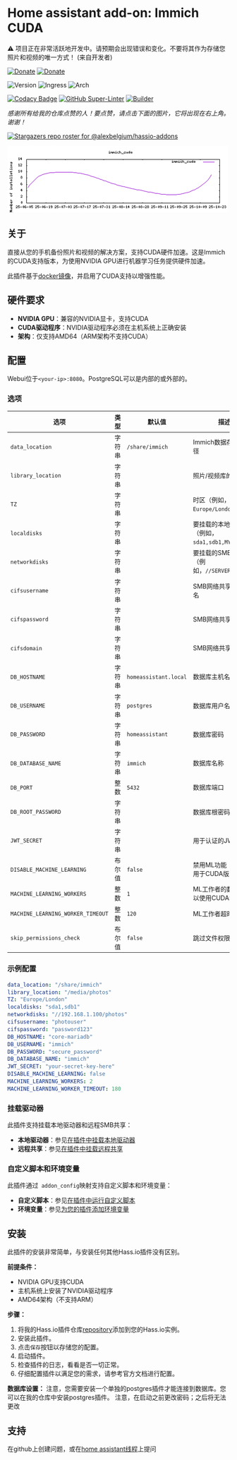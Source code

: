 # Home assistant add-on: Immich CUDA

⚠️ 项目正在非常活跃地开发中。请预期会出现错误和变化。不要将其作为存储您照片和视频的唯一方式！ (来自开发者)

[![Donate][donation-badge]](https://www.buymeacoffee.com/alexbelgium)
[![Donate][paypal-badge]](https://www.paypal.com/donate/?hosted_button_id=DZFULJZTP3UQA)

![Version](https://img.shields.io/badge/dynamic/yaml?label=版本&query=%24.version&url=https%3A%2F%2Fraw.githubusercontent.com%2Falexbelgium%2Fhassio-addons%2Fmaster%2Fimmich_cuda%2Fconfig.yaml)
![Ingress](https://img.shields.io/badge/dynamic/yaml?label=Ingress&query=%24.ingress&url=https%3A%2F%2Fraw.githubusercontent.com%2Falexbelgium%2Fhassio-addons%2Fmaster%2Fimmich_cuda%2Fconfig.yaml)
![Arch](https://img.shields.io/badge/dynamic/yaml?color=success&label=架构&query=%24.arch&url=https%3A%2F%2Fraw.githubusercontent.com%2Falexbelgium%2Fhassio-addons%2Fmaster%2Fimmich_cuda%2Fconfig.yaml)

[![Codacy Badge](https://app.codacy.com/project/badge/Grade/9c6cf10bdbba45ecb202d7f579b5be0e)](https://www.codacy.com/gh/alexbelgium/hassio-addons/dashboard?utm_source=github.com&utm_medium=referral&utm_content=alexbelgium/hassio-addons&utm_campaign=Badge_Grade)
[![GitHub Super-Linter](https://img.shields.io/github/actions/workflow/status/alexbelgium/hassio-addons/weekly-supelinter.yaml?label=Lint%20code%20base)](https://github.com/alexbelgium/hassio-addons/actions/workflows/weekly-supelinter.yaml)
[![Builder](https://img.shields.io/github/actions/workflow/status/alexbelgium/hassio-addons/onpush_builder.yaml?label=Builder)](https://github.com/alexbelgium/hassio-addons/actions/workflows/onpush_builder.yaml)

[donation-badge]: https://img.shields.io/badge/Buy%20me%20a%20coffee%20(no%20paypal)-%23d32f2f?logo=buy-me-a-coffee&style=flat&logoColor=white
[paypal-badge]: https://img.shields.io/badge/Buy%20me%20a%20coffee%20with%20Paypal-0070BA?logo=paypal&style=flat&logoColor=white

_感谢所有给我的仓库点赞的人！要点赞，请点击下面的图片，它将出现在右上角。谢谢！_

[![Stargazers repo roster for @alexbelgium/hassio-addons](https://raw.githubusercontent.com/alexbelgium/hassio-addons/master/.github/stars2.svg)](https://github.com/alexbelgium/hassio-addons/stargazers)

![downloads evolution](https://raw.githubusercontent.com/alexbelgium/hassio-addons/master/immich_cuda/stats.png)

## 关于

直接从您的手机备份照片和视频的解决方案，支持CUDA硬件加速。这是Immich的CUDA支持版本，为使用NVIDIA GPU进行机器学习任务提供硬件加速。

此插件基于[docker镜像](https://github.com/imagegenius/docker-immich)，并启用了CUDA支持以增强性能。

## 硬件要求

- **NVIDIA GPU**：兼容的NVIDIA显卡，支持CUDA
- **CUDA驱动程序**：NVIDIA驱动程序必须在主机系统上正确安装
- **架构**：仅支持AMD64（ARM架构不支持CUDA）

## 配置

Webui位于`<your-ip>:8080`。PostgreSQL可以是内部的或外部的。

### 选项

| 选项 | 类型 | 默认值 | 描述 |
|------|------|--------|-------|
| `data_location` | 字符串 | `/share/immich` | Immich数据存储的路径 |
| `library_location` | 字符串 | | 照片/视频库的路径 |
| `TZ` | 字符串 | | 时区（例如，`Europe/London`） |
| `localdisks` | 字符串 | | 要挂载的本地驱动器（例如，`sda1,sdb1,MYNAS`） |
| `networkdisks` | 字符串 | | 要挂载的SMB共享（例如，`//SERVER/SHARE`） |
| `cifsusername` | 字符串 | | SMB网络共享的用户名 |
| `cifspassword` | 字符串 | | SMB网络共享的密码 |
| `cifsdomain` | 字符串 | | SMB网络共享的域 |
| `DB_HOSTNAME` | 字符串 | `homeassistant.local` | 数据库主机名 |
| `DB_USERNAME` | 字符串 | `postgres` | 数据库用户名 |
| `DB_PASSWORD` | 字符串 | `homeassistant` | 数据库密码 |
| `DB_DATABASE_NAME` | 字符串 | `immich` | 数据库名称 |
| `DB_PORT` | 整数 | `5432` | 数据库端口 |
| `DB_ROOT_PASSWORD` | 字符串 | | 数据库根密码 |
| `JWT_SECRET` | 字符串 | | 用于认证的JWT密钥 |
| `DISABLE_MACHINE_LEARNING` | 布尔值 | `false` | 禁用ML功能（不推荐用于CUDA版本） |
| `MACHINE_LEARNING_WORKERS` | 整数 | `1` | ML工作者的数量（可以使用CUDA增加） |
| `MACHINE_LEARNING_WORKER_TIMEOUT` | 整数 | `120` | ML工作者超时（秒） |
| `skip_permissions_check` | 布尔值 | `false` | 跳过文件权限检查 |

### 示例配置

```yaml
data_location: "/share/immich"
library_location: "/media/photos"
TZ: "Europe/London"
localdisks: "sda1,sdb1"
networkdisks: "//192.168.1.100/photos"
cifsusername: "photouser"
cifspassword: "password123"
DB_HOSTNAME: "core-mariadb"
DB_USERNAME: "immich"
DB_PASSWORD: "secure_password"
DB_DATABASE_NAME: "immich"
JWT_SECRET: "your-secret-key-here"
DISABLE_MACHINE_LEARNING: false
MACHINE_LEARNING_WORKERS: 2
MACHINE_LEARNING_WORKER_TIMEOUT: 180
```

### 挂载驱动器

此插件支持挂载本地驱动器和远程SMB共享：

- **本地驱动器**：参见[在插件中挂载本地驱动器](https://github.com/alexbelgium/hassio-addons/wiki/Mounting-Local-Drives-in-Addons)
- **远程共享**：参见[在插件中挂载远程共享](https://github.com/alexbelgium/hassio-addons/wiki/Mounting-remote-shares-in-Addons)

### 自定义脚本和环境变量

此插件通过` addon_config`映射支持自定义脚本和环境变量：

- **自定义脚本**：参见[在插件中运行自定义脚本](https://github.com/alexbelgium/hassio-addons/wiki/Running-custom-scripts-in-Addons)
- **环境变量**：参见[为您的插件添加环境变量](https://github.com/alexbelgium/hassio-addons/wiki/Add-Environment-variables-to-your-Addon)

## 安装

此插件的安装非常简单，与安装任何其他Hass.io插件没有区别。

**前提条件：**
- NVIDIA GPU支持CUDA
- 主机系统上安装了NVIDIA驱动程序
- AMD64架构（不支持ARM）

**步骤：**
1. 将我的Hass.io插件仓库[repository]添加到您的Hass.io实例。
1. 安装此插件。
1. 点击`保存`按钮以存储您的配置。
1. 启动插件。
1. 检查插件的日志，看看是否一切正常。
1. 仔细配置插件以满足您的需求，请参考官方文档进行配置。

**数据库设置：**
注意，您需要安装一个单独的postgres插件才能连接到数据库。您可以在我的仓库中安装postgres插件。
注意，在启动之前更改密码；之后将无法更改

## 支持

在github上创建问题，或在[home assistant线程](https://community.home-assistant.io/t/home-assistant-addon-immich/282108/3)上提问

[repository]: https://github.com/alexbelgium/hassio-addons